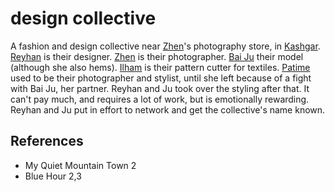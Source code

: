 # design collective
A fashion and design collective near [Zhen](../Zhen.md)'s photography store, in [Kashgar](../../Location/Kashgar.md). [Reyhan](../Reyhan.md) is their designer. [Zhen](../Zhen.md) is their photographer. [Bai Ju](../Bai%20Ju.md) their model (although she also hems). [Ilham](Ilham) is their pattern cutter for textiles. [Patime](../Patime.md) used to be their photographer and stylist, until she left because of a fight with Bai Ju, her partner. Reyhan and Ju took over the styling after that. It can't pay much, and requires a lot of work, but is emotionally rewarding. Reyhan and Ju put in effort to network and get the collective's name known.

## References
- My Quiet Mountain Town 2
- Blue Hour 2,3
